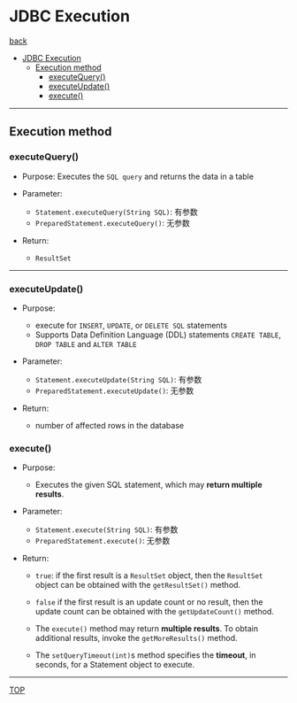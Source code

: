 # JDBC Execution

[back](../index.md)

- [JDBC Execution](#jdbc-execution)
  - [Execution method](#execution-method)
    - [executeQuery()](#executequery)
    - [executeUpdate()](#executeupdate)
    - [execute()](#execute)

---

## Execution method

### executeQuery()

- Purpose: Executes the `SQL query` and returns the data in a table

- Parameter:

  - `Statement.executeQuery(String SQL)`: 有参数
  - `PreparedStatement.executeQuery()`: 无参数

- Return:

  - `ResultSet`

---

### executeUpdate()

- Purpose:

  - execute for `INSERT`, `UPDATE`, or `DELETE SQL` statements
  - Supports Data Definition Language (DDL) statements `CREATE TABLE`, `DROP TABLE` and `ALTER TABLE`

- Parameter:

  - `Statement.executeUpdate(String SQL)`: 有参数
  - `PreparedStatement.executeUpdate()`: 无参数

- Return:

  - number of affected rows in the database

### execute()

- Purpose:

  - Executes the given SQL statement, which may **return multiple results**.

- Parameter:

  - `Statement.execute(String SQL)`: 有参数
  - `PreparedStatement.execute()`: 无参数

- Return:
  
  - `true`: if the first result is a `ResultSet` object, then the `ResultSet` object can be obtained with the `getResultSet()` method.
  - `false` if the first result is an update count or no result, then the update count can be obtained with the `getUpdateCount()` method.

  - The `execute()` method may return **multiple results**. To obtain additional results, invoke the `getMoreResults()` method.
  - The `setQueryTimeout(int)`s method specifies the **timeout**, in seconds, for a Statement object to execute.

---

[TOP](#jdbc-statement)
